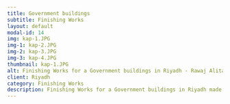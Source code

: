 ```yaml
---
title: Government buildings
subtitle: Finishing Works
layout: default
modal-id: 14
img: kap-1.JPG
img-1: kap-2.JPG
img-2: kap-3.JPG
img-3: kap-4.JPG
thumbnail: kap-1.JPG
alt: Finishing Works for a Government buildings in Riyadh - Rawaj Alitaqan Consturcion Company in KSA
client: Riyadh
category: Finishing Works
description: Finishing Works for a Government buildings in Riyadh made by our team.
---
```

